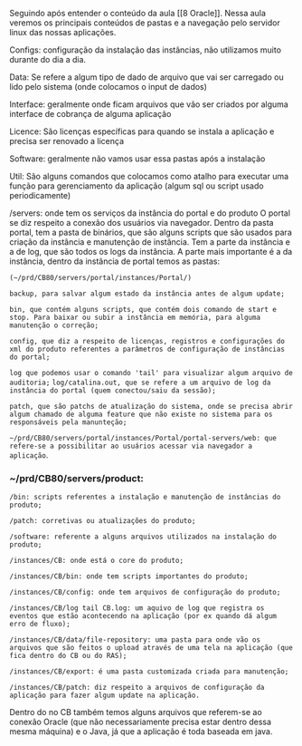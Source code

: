 Seguindo após entender o conteúdo da aula [[8 Oracle]].
Nessa aula veremos os principais conteúdos de pastas e a navegação pelo servidor linux das nossas aplicações.

Configs:
configuração da instalação das instâncias, não utilizamos muito durante do dia a dia.

Data:
Se refere a algum tipo de dado de arquivo que vai ser carregado ou lido pelo sistema (onde colocamos o input de dados)

Interface:
geralmente onde ficam arquivos que vão ser criados por alguma interface de cobrança de alguma aplicação

Licence:
São licenças específicas para quando se instala a aplicação e precisa ser renovado a licença

Software:
geralmente não vamos usar essa pastas após a instalação

Util:
São alguns comandos que colocamos como atalho para executar uma função para gerenciamento da aplicação (algum sql ou script usado periodicamente)

/servers:
onde tem os serviços da instância do portal e do produto 
O portal se diz respeito a conexão dos usuários via navegador.
Dentro da pasta portal, tem a pasta de binários, que são alguns scripts que são usados para criação da instância e manutenção de instância. Tem a parte da instância e a de log, que são todos os logs da instância.
A parte mais importante é a da instância, dentro da instância de portal temos as pastas:

`(~/prd/CB80/servers/portal/instances/Portal/)`

`backup, para salvar algum estado da instância antes de algum update;`

`bin, que contém alguns scripts, que contém dois comando de start e stop. Para baixar ou subir a instância em memória, para alguma manutenção o correção;`

`config, que diz a respeito de licenças, registros e configurações do xml do produto referentes a parâmetros de configuração de instâncias do portal;`

`log que podemos usar o comando 'tail' para visualizar algum arquivo de auditoria;`
`log/catalina.out, que se refere a um arquivo de log da instância do portal (quem conectou/saiu da sessão);`

`patch, que são patchs de atualização do sistema, onde se precisa abrir algum chamado de alguma feature que não existe no sistema para os responsáveis pela manunteção;`

`~/prd/CB80/servers/portal/instances/Portal/portal-servers/web: que refere-se a possibilitar ao usuários acessar via navegador a aplicação`.

### ~/prd/CB80/servers/product:
`/bin: scripts referentes a instalação e manutenção de instâncias do produto;`

`/patch: corretivas ou atualizações do produto;`

`/software: referente a alguns arquivos utilizados na instalação do produto;`

`/instances/CB: onde está o core do produto;`

`/instances/CB/bin: onde tem scripts importantes do produto;`

`/instances/CB/config: onde tem arquivos de configuração do produto;`

`/instances/CB/log tail CB.log: um aquivo de log que registra os eventos que estão acontecendo na aplicação (por ex quando dá algum erro de fluxo);`

`/instances/CB/data/file-repository: uma pasta para onde vão os arquivos que são feitos o upload através de uma tela na aplicação (que fica dentro do CB ou do RAS);`

`/instances/CB/export: é uma pasta customizada criada para manutenção;`

`/instances/CB/patch: diz respeito a arquivos de configuração da aplicação para fazer algum update na aplicação.`


Dentro do no CB também temos alguns arquivos que referem-se ao conexão Oracle (que não necessariamente precisa estar dentro dessa mesma máquina) e o Java, já que a aplicação é toda baseada em java.
